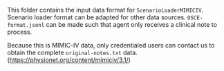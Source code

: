 This folder contains the input data format for `ScenarioLoaderMIMICIV`. Scenario loader format can be adapted for other data sources. `OSCE-format.jsonl` can be made such that agent only receives a clinical note to process.

Because this is MIMIC-IV data, only credentialed users can contact us to obtain the complete `original-notes.txt` data. (https://physionet.org/content/mimiciv/3.1/)
